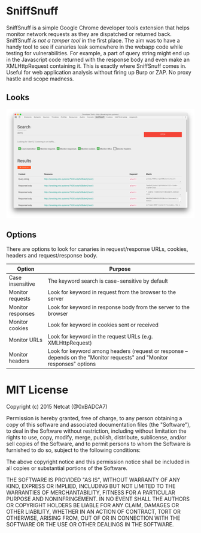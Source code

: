 # SniffSnuff

SniffSnuff is a simple Google Chrome developer tools extension that helps monitor network requests as they are dispatched or returned back. SniffSnuff *is not a tamper tool* in the first place. The aim was to have a handy tool to see if canaries leak somewhere in the webapp code while testing for vulnerabilities. For example, a part of query string might end up in the Javascript code returned with the response body and even make an XMLHttpRequest containing it. This is exactly where SniffSnuff comes in. Useful for web application analysis without firing up Burp or ZAP. No proxy hastle and scope madness.

## Looks
![Screenshot](sniffsnuff.png)

## Options
There are options to look for canaries in request/response URLs, cookies, headers and request/response body.

| Option            	| Purpose                                                                                                                 	|
|-------------------	|-------------------------------------------------------------------------------------------------------------------------	|
| Case insensitive  	| The keyword search is case-sensitive by default                                                                         	|
| Monitor requests  	| Look for keyword in request from the browser to the server                                                              	|
| Monitor responses 	| Look for keyword in response body from the server to the browser                                                        	|
| Monitor cookies   	| Look for keyword in cookies sent or received                                                                            	|
| Monitor URLs      	| Look for keyword in the request URLs (e.g. XMLHttpRequest)                                                              	|
| Monitor headers   	| Look for keyword among headers (request or response – depends on the "Monitor requests" and "Monitor responses" options 	|


# MIT License
Copyright (c) 2015 Netcat (@0xBADCA7)



Permission is hereby granted, free of charge, to any person obtaining a copy
of this software and associated documentation files (the "Software"), to deal
in the Software without restriction, including without limitation the rights
to use, copy, modify, merge, publish, distribute, sublicense, and/or sell
copies of the Software, and to permit persons to whom the Software is
furnished to do so, subject to the following conditions:



The above copyright notice and this permission notice shall be included in
all copies or substantial portions of the Software.



THE SOFTWARE IS PROVIDED "AS IS", WITHOUT WARRANTY OF ANY KIND, EXPRESS OR
IMPLIED, INCLUDING BUT NOT LIMITED TO THE WARRANTIES OF MERCHANTABILITY,
FITNESS FOR A PARTICULAR PURPOSE AND NONINFRINGEMENT.  IN NO EVENT SHALL THE
AUTHORS OR COPYRIGHT HOLDERS BE LIABLE FOR ANY CLAIM, DAMAGES OR OTHER
LIABILITY, WHETHER IN AN ACTION OF CONTRACT, TORT OR OTHERWISE, ARISING FROM,
OUT OF OR IN CONNECTION WITH THE SOFTWARE OR THE USE OR OTHER DEALINGS IN
THE SOFTWARE.


